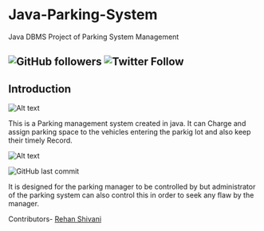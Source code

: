 # Java-Parking-System
Java DBMS Project of Parking System Management

![GitHub followers](https://img.shields.io/github/followers/skyrunner360?label=Follow&style=social) ![Twitter Follow](https://img.shields.io/twitter/follow/skyrunner360?style=social)
---
## Introduction
![Alt text](./ps1.png "LogIn") 


This is a Parking management system created in java.
It can Charge and assign parking space to the vehicles entering the parkig lot and also keep their timely Record.

![Alt text](./ps2.png "Interface")


![GitHub last commit](https://img.shields.io/github/last-commit/skyrunner360/Java-Parking-System)

It is designed for the parking manager to be controlled by but administrator of the parking system can also control this in order to seek any flaw by the manager.

Contributors- [Rehan Shivani](https://github.com/Teriyakiboy98)
